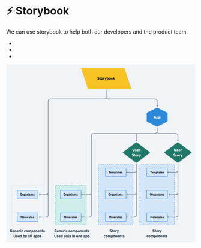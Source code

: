 # ⚡ Storybook

We can use storybook to help both our developers and the product team.

-
-
-

![Diagram](./assets/storybook.png)
